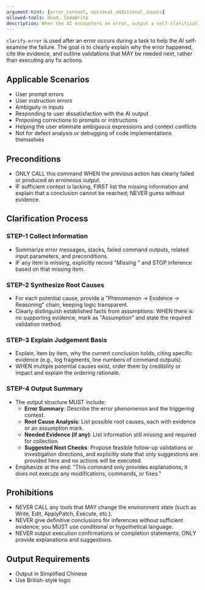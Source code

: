 ```yaml
---
argument-hint: [error_context, optional_additional_inputs]
allowed-tools: Read, TodoWrite
description: When the AI encounters an error, output a self-clarification summary that explains the cause and evidence, and ensure it only provides explanation without performing any action
---
```


`clarify-error` is used after an error occurs during a task to help the AI self-examine the failure. The goal is to clearly explain why the error happened, cite the evidence, and outline validations that MAY be needed next, rather than executing any fix actions.

## Applicable Scenarios
- User prompt errors
- User instruction errors
- Ambiguity in inputs
- Responding to user dissatisfaction with the AI output
- Proposing corrections to prompts or instructions
- Helping the user eliminate ambiguous expressions and context conflicts
- Not for defect analysis or debugging of code implementations themselves

## Preconditions
- ONLY CALL this command WHEN the previous action has clearly failed or produced an erroneous output.
- IF sufficient context is lacking, FIRST list the missing information and explain that a conclusion cannot be reached; NEVER guess without evidence.

## Clarification Process
### STEP-1 Collect Information
- Summarize error messages, stacks, failed command outputs, related input parameters, and preconditions.
- IF any item is missing, explicitly record "Missing <item>" and STOP inference based on that missing item.

### STEP-2 Synthesize Root Causes
- For each potential cause, provide a "Phenomenon -> Evidence -> Reasoning" chain, keeping logic transparent.
- Clearly distinguish established facts from assumptions: WHEN there is no supporting evidence, mark as "Assumption" and state the required validation method.

### STEP-3 Explain Judgement Basis
- Explain, item by item, why the current conclusion holds, citing specific evidence (e.g., log fragments, line numbers of command outputs).
- WHEN multiple potential causes exist, order them by credibility or impact and explain the ordering rationale.

### STEP-4 Output Summary
- The output structure MUST include:
  - **Error Summary**: Describe the error phenomenon and the triggering context.
  - **Root Cause Analysis**: List possible root causes, each with evidence or an assumption mark.
  - **Needed Evidence (if any)**: List information still missing and required for collection.
  - **Suggested Next Checks**: Propose feasible follow-up validations or investigation directions, and explicitly state that only suggestions are provided here and no actions will be executed.
- Emphasize at the end: "This command only provides explanations; it does not execute any modifications, commands, or fixes."

## Prohibitions
- NEVER CALL any tools that MAY change the environment state (such as Write, Edit, ApplyPatch, Execute, etc.).
- NEVER give definitive conclusions for inferences without sufficient evidence; you MUST use conditional or hypothetical language.
- NEVER output execution confirmations or completion statements; ONLY provide explanations and suggestions.

## Output Requirements

- Output in Simplified Chinese
- Use British-style logic
